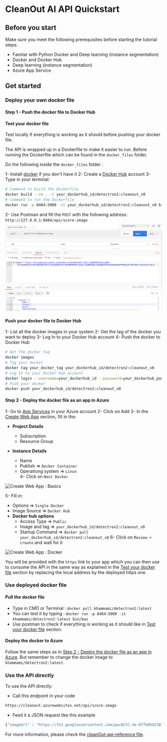 # CleanOut AI API Quickstart

## Before you start

Make sure you meet the following prerequisites before starting the tutorial steps:

* Familar with Python Docker and Deep learning (instance segmentation)
* Docker and Docker Hub
* Deep learning (instance segmentation)
* Azure App Service

## Get started

### Deploy your own docker file

#### Step 1 - Push the docker file to Docker Hub

#### Test your docker file

Test locally if everything is working as it should before pushing your docker file.

The API is wrapped up in a Dockerfile to make it easier to run.
Before running the Dockerfile which can be found in the `docker_files` folder.

Do the following inside the `docker_files` folder :  

1- Install [docker](https://docs.docker.com/get-docker/) if you don't have it
2- Create a [Docker Hub](https://hub.docker.com/) account
3- Type in your terminal:

```sh
# Command to build the Dockerfile
docker build --rm . -t your_dockerhub_id/detectron2:cleanout_v0
# Command to run the Dockerfile
docker run -p 8484:5000 -it your_dockerhub_id/detectron2:cleanout_v0 bin/bas
```

2- Use Postman and fill the `POST` with the following address: `http://127.0.0.1:8484/api/score-image`
![Postman Configuration](postman_config.png)

#### Push your docker file to Docker Hub

1- List all the docker images in your system
2- Get the tag of the docker you want to deploy
3- Log In to your Docker Hub account
4- Push the docker to Docker Hub

```sh
# Get the docker tag
docker images
# Tag your docker
docker tag your_docker_tag your_dockerhub_id/detectron2:cleanout_v0
# Log In to your Docker Hub account
docker login --username=your_dockerhub_id --password=your_dockerhub_password
# Push your docker
docker push your_dockerhub_id/detectron2:cleanout_v0
````

#### Step 2 - Deploy the docker file as an app in Azure

1- Go to [App Services](https://portal.azure.com/#blade/HubsExtension/BrowseResource/resourceType/Microsoft.Web%2Fsites) in your Azure account
2- Click on Add
3- In the [Create Web App](https://portal.azure.com/#create/Microsoft.WebSite) section, fill in the:
* **Project Details**  
    * Subscription  
    * Resource Group  

* **Instance Details**  
    * Name  
    * Publish => `Docker Container`  
    * Operationg system => `Linux`  
4- Click on `Next Docker`

![Create Web App : Basics](create_web_app_basics.png)

5- Fill in:
* Options => `Single Docker` 
* Image Source => `Docker Hub`
* **Docker hub options**
    * Access Type => `Public`
    * Image and tag => `your_dockerhub_id/detectron2:cleanout_v0`
    * Startup Command => `docker pull your_dockerhub_id/detectron2:cleanout_v0`
6- Click on `Review + create` and wait for it

![Create Web App : Docker](create_web_app_docker.png)

You will be provided with the `https` link to your app which you can then use to consume the API in the same way as explained in the [Test your docker file](#test-your-docker-file) section by replacing the local address by the deployed https one.

### Use deployed docker file

#### Pull the docker file

- Type in CMD or Terminal : `docker pull khammami/detectron2:latest`
- You can test it by typing : `docker run -p 8484:5000 -it khammami/detectron2:latest bin/bas`
- Use postman to check if everything is working as it should like in [Test your docker file](#test-your-docker-file) section.

#### Deploy the docker to Azure

Follow the same steps as in [Step 2 - Deploy the docker file as an app in Azure](step-2-deploy-the-docker-file-as-an-app-in-azure). But remember to change the docker image to `khammami/detectron2:latest`. 

### Use the API directly

To use the API directly:

- Call this endpoint in your code

```sh
https://cleanout.azurewebsites.net/api/score-image
```

- Feed it a JSON request like this example

```sh
{"imageUrl" : "https://lh3.googleusercontent.com/pw/ACtC-3e-07f6OhGVJBfL-LDZIj-l2bWe2hE8fCNJul3qNUV-6m7vpD4mBzEz37aJ8tohRQPwg6I3XIiZlLBZLNgd6AJPhhflRbVAWdU8KSBe_9acgFu-4moWAGkQOq_6zwgSWVUPdC54agnODyw8wuB4TBBHyg=w1150-h864-no?authuser=0"}
```
For more information, please check the [cleanOut-api-reference file](https://github.com/BuildForSDGCohort2/Team-253-Group-A-Backend/blob/develop/ai_part/model_api/api-reference/cleanOut-api-reference.md).


